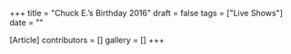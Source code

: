 +++
title = "Chuck E.’s Birthday 2016"
draft = false
tags = ["Live Shows"]
date = ""

[Article]
contributors = []
gallery = []
+++
